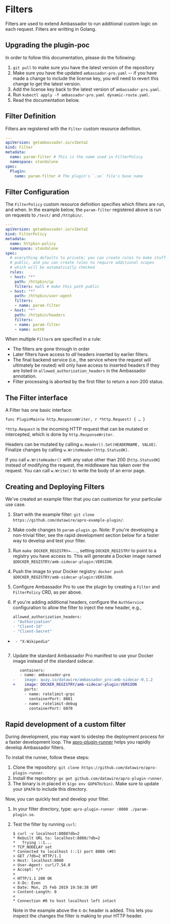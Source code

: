 # Filters

Filters are used to extend Ambassador to run additional custom logic on each request. Filters are writting in Golang.

## Upgrading the plugin-poc

In order to follow this documentation, please do the following:

1. `git pull` to make sure you have the latest version of the repository
2. Make sure you have the updated `ambassador-pro.yaml` -- if you have made a change to include the license key, you will need to revert this change to get the latest version.
3. Add the license key back to the latest version of `ambassador-pro.yaml`.
4. Run `kubectl apply -f ambassador-pro.yaml dynamic-route.yaml`.
5. Read the documentation below. 


## Filter Definition

Filters are registered with the `Filter` custom resource definition.

```yaml
---
apiVersion: getambassador.io/v1beta2
kind: Filter
metadata:
  name: param-filter # This is the name used in FilterPolicy
  namespace: standalone
spec:
  Plugin:
    name: param-filter # The plugin's `.so` file's base name
```

## Filter Configuration

The `FilterPolicy` custom resource definition specifies which filters are run, and when. In the example below, the `param-filter` registered above is run on requests to `/test/` and `/httpbin/`. 

```yaml
---
apiVersion: getambassador.io/v1beta2
kind: FilterPolicy
metadata:
  name: httpbin-policy
  namespace: standalone
spec:
  # everything defaults to private; you can create rules to make stuff
  # public, and you can create rules to require additional scopes
  # which will be automatically checked
  rules:
  - host: "*"
    path: /httpbin/ip
    filters: null # make this path public
  - host: "*"
    path: /httpbin/user-agent
    filters:
    - name: param-filter
  - host: "*"
    path: /httpbin/headers
    filters:
    - name: param-filter
    - name: auth0
```

When multiple `Filter`s are specified in a rule:

* The filters are gone through in order
* Later filters have access to _all_ headers inserted by earlier filters.
* The final backend service (i.e., the service where the request will ultimately be routed) will only have access to inserted headers if they are listed in `allowed_authorization_headers` in the Ambassador annotation.
* Filter processing is aborted by the first filter to return a non-200 status.

## The Filter interface

A Filter has one basic interface:

```
func PluginMain(w http.ResponseWriter, r *http.Request) { … }
```

`*http.Request` is the incoming HTTP request that can be mutated or intercepted, which is done by `http.ResponseWriter`.

Headers can be mutated by calling `w.Header().Set(HEADERNAME, VALUE)`.  Finalize changes by calling `w.WriteHeader(http.StatusOK)`.

If you call `w.WriteHeader()` with any value other than 200 (`http.StatusOK`) instead of modifying the request, the middleware has taken over the request.  You can call `w.Write()` to write the body of an error page.

## Creating and Deploying Filters

We've created an example filter that you can customize for your particular use case.

1. Start with the example filter: `git clone https://github.com/datawire/apro-example-plugin/`.

2. Make code changes to `param-plugin.go`. Note: If you're developing a non-trivial filter, see the rapid development section below for a faster way to develop and test your filter.

3. Run `make DOCKER_REGISTRY=...`, setting `DOCKER_REGISTRY` to point to a registry you have access to. This will generate a Docker image named `$DOCKER_REGISTRY/amb-sidecar-plugin:VERSION`.

4. Push the image to your Docker registry: `docker push $DOCKER_REGISTRY/amb-sidecar-plugin:VERSION`.

5. Configure Ambassador Pro to use the plugin by creating a `Filter` and `FilterPolicy` CRD, as per above.

6. If you're adding additional headers, configure the `AuthService` configuration to allow the filter to inject the new header, e.g.,


   ```patch
   allowed_authorization_headers:
   - "Authorization"
   - "Client-Id"
   - "Client-Secret"
+      - "X-Wikipedia"
   ```

7. Update the standard Ambassador Pro manifest to use your Docker image instead of the standard sidecar.

    ```patch
       containers:
       - name: ambassador-pro
    -    image: quay.io/datawire/ambassador_pro:amb-sidecar-0.1.2
    +    image: DOCKER_REGISTRY/amb-sidecar-plugin:VERSION
         ports:
         - name: ratelimit-grpc
           containerPort: 8081
         - name: ratelimit-debug
           containerPort: 6070
    ```

## Rapid development of a custom filter

During development, you may want to sidestep the deployment process for a faster development loop. The [apro-plugin-runner](https://github.com/datawire/apro-plugin-runner) helps you rapidly develop Ambassador filters.

To install the runner, follow these steps:

1. Clone the repository: `git clone https://github.com/datawire/apro-plugin-runner`.
2. Install the repository: `go get github.com/datawire/apro-plugin-runner`.
3. The binary is in placed in `$(go env GOPATH/bin)`. Make sure to update your `$PATH` to include this directory.

Now, you can quickly test and develop your filter.

1. In your filter directory, type: `apro-plugin-runner :8080 ./param-plugin.so`.
2. Test the filter by running `curl`:

    ```
    $ curl -v localhost:8080?db=2
    * Rebuilt URL to: localhost:8080/?db=2
    *   Trying ::1...
    * TCP_NODELAY set
    * Connected to localhost (::1) port 8080 (#0)
    > GET /?db=2 HTTP/1.1
    > Host: localhost:8080
    > User-Agent: curl/7.54.0
    > Accept: */*
    >
    < HTTP/1.1 200 OK
    < X-Dc: Even
    < Date: Mon, 25 Feb 2019 19:58:38 GMT
    < Content-Length: 0
    <
    * Connection #0 to host localhost left intact
    ```

    Note in the example above the `X-Dc` header is added. This lets you inspect the changes the filter is making to your HTTP header.